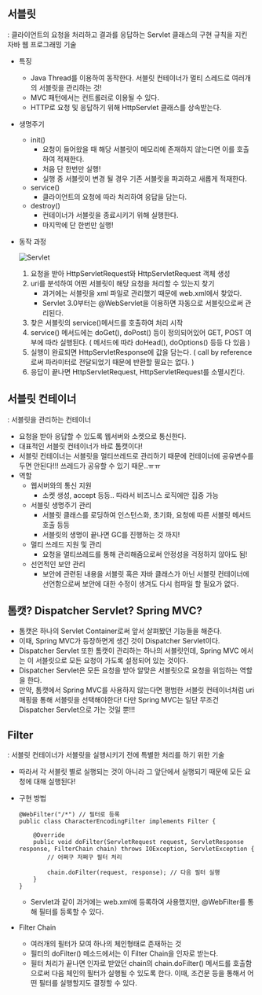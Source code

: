 ## 서블릿

: 클라이언트의 요청을 처리하고 결과를 응답하는 Servlet 클래스의 구현 규칙을 지킨 자바 웹 프로그래밍 기술

- 특징
    - Java Thread를 이용하여 동작한다. 서블릿 컨테이너가 멀티 스레드로 여러개의 서블릿을 관리하는 것!
    - MVC 패턴에서는 컨트롤러로 이용될 수 있다.
    - HTTP로 요청 및 응답하기 위해 HttpServlet 클래스를 상속받는다.
- 생명주기
    - init()
        - 요청이 들어왔을 때 해당 서블릿이 메모리에 존재하지 않는다면 이를 호출하여 적재한다.
        - 처음 단 한번만 실행!
        - 실행 중 서블릿이 변경 될 경우 기존 서블릿을 파괴하고 새롭게 적재한다.
    - service()
        - 클라이언트의 요청에 따라 처리하여 응답을 담는다.
    - destroy()
        - 컨테이너가 서블릿을 종료시키기 위해 실행한다.
        - 마지막에 단 한번만 실행!
- 동작 과정

  ![Servlet](https://user-images.githubusercontent.com/18046394/190846603-c13ff138-164e-40b8-806d-4b6397ff059d.png)

    1. 요청을 받아 HttpServletRequest와 HttpServletRequest 객체 생성
    2. uri를 분석하여 어떤 서블릿이 해당 요청을 처리할 수 있는지 찾기
        - 과거에는 서블릿을 xml 파일로 관리했기 때문에 web.xml에서 찾았다.
        - Servlet 3.0부터는 @WebServlet을 이용하면 자동으로 서블릿으로써 관리된다.
    3. 찾은 서블릿의 service()메서드를 호출하여 처리 시작
    4. service() 메서드에는 doGet(), doPost() 등이 정의되어있어 GET, POST 여부에 따라 실행된다. ( 메서드에 따라 doHead(), doOptions() 등등 다 있음 )
    5. 실행이 완료되면 HttpServletResponse에 값을 담는다. ( call by reference로써 파라미터로 전달되었기 때문에 반환할 필요는 없다. )
    6. 응답이 끝나면 HttpServletRequest, HttpServletRequest를 소멸시킨다.

## 서블릿 컨테이너

: 서블릿을 관리하는 컨테이너

- 요청을 받아 응답할 수 있도록 웹서버와 소켓으로 통신한다.
- 대표적인 서블릿 컨테이너가 바로 톰캣이다!
- 서블릿 컨테이너는 서블릿을 멀티쓰레드로 관리하기 때문에 컨테이너에 공유변수를 두면 안된다!!! 쓰레드가 공유할 수 있기 때문..ㅠㅠ
- 역할
    - 웹서버와의 통신 지원
        - 소켓 생성, accept 등등.. 따라서 비즈니스 로직에만 집중 가능
    - 서블릿 생명주기 관리
        - 서블릿 클래스를 로딩하여 인스턴스화, 초기화, 요청에 따른 서블릿 메서드 호출 등등
        - 서블릿의 생명이 끝나면 GC를 진행하는 것 까지!
    - 멀티 쓰레드 지원 및 관리
        - 요청을 멀티쓰레드를 통해 관리해줌으로써 안정성을 걱정하지 않아도 됨!
    - 선언적인 보안 관리
        - 보안에 관련된 내용을 서블릿 혹은 자바 클래스가 아닌 서블릿 컨테이너에 선언함으로써 보안에 대한 수정이 생겨도 다시 컴파일 할 필요가 없다.

## 톰캣? Dispatcher Servlet? Spring MVC?

- 톰캣은 하나의 Servlet Container로써 앞서 살펴봤던 기능들을 해준다.
- 이때, Spring MVC가 등장하면게 생긴 것이 Dispatcher Servlet이다.
- Dispatcher Servlet 또한 톰캣이 관리하는 하나의 서블릿인데, Spring MVC 에서는 이 서블릿으로 모든 요청이 가도록 설정되어 있는 것이다.
- Dispatcher Servlet은 모든 요청을 받아 알맞은 서블릿으로 요청을 위임하는 역할을 한다.
- 만약, 톰캣에서 Spring MVC를 사용하지 않는다면 평범한 서블릿 컨테이너처럼 uri 매핑을 통해 서블릿을 선택해야한다! 다만 Spring MVC는 일단 무조건 Dispatcher Servlet으로 가는 것일
  뿐!!!

## Filter

: 서블릿 컨테이너가 서블릿을 실행시키기 전에 특별한 처리를 하기 위한 기술

- 따라서 각 서블릿 별로 실행되는 것이 아니라 그 앞단에서 실행되기 때문에 모든 요청에 대해 실행된다!
- 구현 방법

    ```
    @WebFilter("/*") // 필터로 등록
    public class CharacterEncodingFilter implements Filter {
    
        @Override
        public void doFilter(ServletRequest request, ServletResponse response, FilterChain chain) throws IOException, ServletException {
            // 어쩌구 저쩌구 필터 처리
    
            chain.doFilter(request, response); // 다음 필터 실행
        }
    }
    ```

    - Servlet과 같이 과거에는 web.xml에 등록하여 사용했지만, @WebFilter를 통해 필터를 등록할 수 있다.
- Filter Chain
    - 여러개의 필터가 모여 하나의 체인형태로 존재하는 것
    - 필터의 doFilter() 메소드에서는 이 Filter Chain을 인자로 받는다.
    - 필터 처리가 끝나면 인자로 받았던 chain의 chain.doFilter() 메서드를 호출함으로써 다음 체인의 필터가 실행될 수 있도록 한다. 이때, 조건문 등을 통해서 어떤 필터를 실행할지도 결정할 수
      있다.
